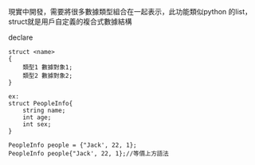 現實中開發，需要將很多數據類型組合在一起表示，此功能類似python 的list，struct就是用戶自定義的複合式數據結構

declare
```
struct <name>
{
	類型1 數據對象1;
	類型2 數據對象2;
}

ex:
struct PeopleInfo{
	string name;
	int age;
	int sex;
}

PeopleInfo people = {"Jack', 22, 1};
PeopleInfo people{"Jack', 22, 1};//等價上方語法

```